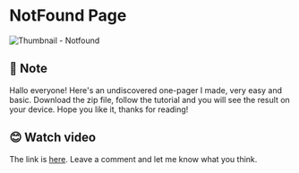 # NotFound Page

![Thumbnail - Notfound](https://user-images.githubusercontent.com/91236883/226111008-f9cad7e9-4fec-49ec-a1e6-a9ca7ff3e8b5.jpg)

## 📃 Note
Hallo everyone!
Here's an undiscovered one-pager I made, very easy and basic. 
Download the zip file, follow the tutorial and you will see the result on your device. Hope you like it, thanks for reading!

## 😊 Watch video
The link is <a href="https://youtu.be/eZMA2qmleok">here</a>. Leave a comment and let me know what you think.

